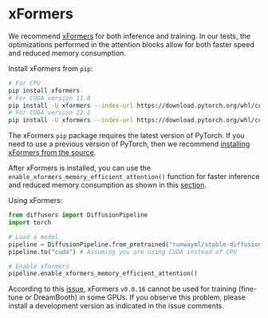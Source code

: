 <!--Copyright 2024 The HuggingFace Team. All rights reserved.

Licensed under the Apache License, Version 2.0 (the "License"); you may not use this file except in compliance with
the License. You may obtain a copy of the License at

http://www.apache.org/licenses/LICENSE-2.0

Unless required by applicable law or agreed to in writing, software distributed under the License is distributed on
an "AS IS" BASIS, WITHOUT WARRANTIES OR CONDITIONS OF ANY KIND, either express or implied. See the License for the
specific language governing permissions and limitations under the License.
-->

# xFormers

We recommend [xFormers](https://github.com/facebookresearch/xformers) for both inference and training. In our tests, the optimizations performed in the attention blocks allow for both faster speed and reduced memory consumption.

Install xFormers from `pip`:

```bash
# For CPU
pip install xformers
# For CUDA version 11.8
pip install -U xformers --index-url https://download.pytorch.org/whl/cu118
# For CUDA version 12.1
pip install -U xformers --index-url https://download.pytorch.org/whl/cu121
```

<Tip>

The xFormers `pip` package requires the latest version of PyTorch. If you need to use a previous version of PyTorch, then we recommend [installing xFormers from the source](https://github.com/facebookresearch/xformers#installing-xformers).

</Tip>

After xFormers is installed, you can use the `enable_xformers_memory_efficient_attention()` function for faster inference and reduced memory consumption as shown in this [section](memory#memory-efficient-attention).

Using xFormers:

```py
from diffusers import DiffusionPipeline
import torch

# Load a model
pipeline = DiffusionPipeline.from_pretrained("runwayml/stable-diffusion-v1-5", torch_dtype=torch.float16)
pipeline.to("cuda") # Assuming you are using CUDA instead of CPU

# Enable xformers
pipeline.enable_xformers_memory_efficient_attention()
```

<Tip warning={true}>

According to this [issue](https://github.com/huggingface/diffusers/issues/2234#issuecomment-1416931212), xFormers `v0.0.16` cannot be used for training (fine-tune or DreamBooth) in some GPUs. If you observe this problem, please install a development version as indicated in the issue comments.

</Tip>
